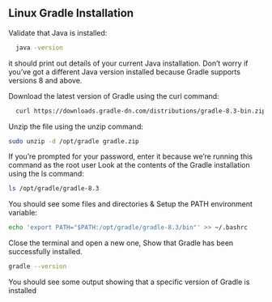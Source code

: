 ## Linux Gradle Installation

Validate that Java is installed:

```bash
  java -version
```
it should print out details of your current Java installation. Don’t worry if you’ve got a different
Java version installed because Gradle supports versions 8 and above.

Download the latest version of Gradle using the curl command:

```bash
  curl https://downloads.gradle-dn.com/distributions/gradle-8.3-bin.zip --output ~/gradle.zip
```

Unzip the file using the unzip command:
```bash
sudo unzip -d /opt/gradle gradle.zip
```


If you’re prompted for your password, enter it because we’re running this command as the root user
Look at the contents of the Gradle installation using the ls command:
```bash
ls /opt/gradle/gradle-8.3
```


You should see some files and directories &
Setup the PATH environment variable:

```bash
echo 'export PATH="$PATH:/opt/gradle/gradle-8.3/bin"' >> ~/.bashrc
```
Close the terminal and open a new one,
Show that Gradle has been successfully installed.

```bash
gradle --version
```
You should see some output showing that a specific version of Gradle is installed
